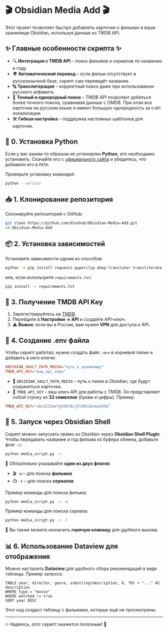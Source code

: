 # 🎬 Obsidian Media Add 🎬

Этот проект позволяет быстро добавлять карточки о фильмах в ваше хранилище Obsidian, используя данные из TMDB API.

## ✨ Главные особенности скрипта ✨

- 🔍 **Интеграция с TMDB API** – поиск фильмов и сериалов по названию и году.
- 🌍 **Автоматический перевод** – если фильм отсутствует в русскоязычной базе, скрипт сам переведёт название.
- 🔠 **Транслитерация** – корректный поиск даже при использовании русского алфавита.
- 🎯 **Точный и однородный поиск** – TMDB API позволяет добиться более точного поиска, сравнивая данные с OMDB. При этом все карточки на русском языке и имеют большую однородность за счёт локализации.
- 🛠 **Гибкая настройка** – поддержка кастомных шаблонов для карточек.

## 🐍 0. Установка Python

Если у вас каким-то образом не установлен **Python**, его необходимо установить. Скачайте его с [официального сайта](https://www.python.org/) и убедитесь, что добавили его в `PATH`.

Проверьте установку командой:

```bash
python --version
```

## 📥 1. Клонирование репозитория

Склонируйте репозиторий с GitHub:

```bash
git clone https://github.com/divohub/Obsidian-Media-Add.git
cd Obsidian-Media-Add
```

## 📦 2. Установка зависимостей

Установите зависимости одним из способов:

```bash
python -m pip install requests pyperclip deep-translator transliterate
```

или, если используете `requirements.txt`:

```bash
pip install -r requirements.txt
```

## 🔑 3. Получение TMDB API Key

1. Зарегистрируйтесь на [TMDB](https://www.themoviedb.org/).
2. Перейдите в **Настройки → API** и создайте API-ключ.
3. ⚠️ **Важно**: если вы в России, вам нужен **VPN** для доступа к API.

## 📂 4. Создание .env файла

Чтобы скрипт работал, нужно создать файл `.env` в корневой папке и добавить в него ключи:

```ini
OBSIDIAN_VAULT_PATH_MEDIA="путь_к_хранилищу"
TMDB_API_KEY="ваш_api_ключ"
```

- 📁 `OBSIDIAN_VAULT_PATH_MEDIA` – путь к папке в Obsidian, где будут сохраняться карточки.
- 🔑 `TMDB_API_KEY` – ваш ключ API для работы с TMDB. Он представляет собой строку из **32 символов** (буквы и цифры). Пример:

```ini
TMDB_API_KEY="abcd1234efgh5678ijkl9012mnop3456"
```

## 🚀 5. Запуск через Obsidian Shell

Скрипт можно запускать прямо из Obsidian через **Obsidian Shell Plugin**.
Чтобы передавать название и год фильма из буфера обмена, добавьте флаг `-c`:

```bash
python media_script.py -c
```

🔹 Обязательно указывайте **один из двух флагов**:
- 🎬 `-m` – для поиска **фильмов**
- 📺 `-t` – для поиска **сериалов**

Пример команды для поиска фильма:

```bash
python media_script.py -c -m
```

Пример команды для поиска сериала:

```bash
python media_script.py -c -t
```

📌 Вы также можете назначить **горячую клавишу** для удобного вызова.

## 📊 6. Использование Dataview для отображения

Можно настроить **Dataview** для удобного сбора рекомендаций в виде таблицы. Пример запроса:

```dataview
TABLE year, director, genre, substring(description, 0, 70) + "..." AS description
WHERE type = "movie"
WHERE watched != true
SORT year DESC
```

Этот код создаст таблицу с фильмами, которые ещё не просмотрены.

---

🔥 Надеюсь, этот скрипт окажется полезным! 🚀



